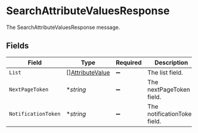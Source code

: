 # SearchAttributeValuesResponse

The SearchAttributeValuesResponse message.


## Fields

| Field                                                     | Type                                                      | Required                                                  | Description                                               |
| --------------------------------------------------------- | --------------------------------------------------------- | --------------------------------------------------------- | --------------------------------------------------------- |
| `List`                                                    | [][AttributeValue](../../models/shared/attributevalue.md) | :heavy_minus_sign:                                        | The list field.                                           |
| `NextPageToken`                                           | **string*                                                 | :heavy_minus_sign:                                        | The nextPageToken field.                                  |
| `NotificationToken`                                       | **string*                                                 | :heavy_minus_sign:                                        | The notificationToken field.                              |